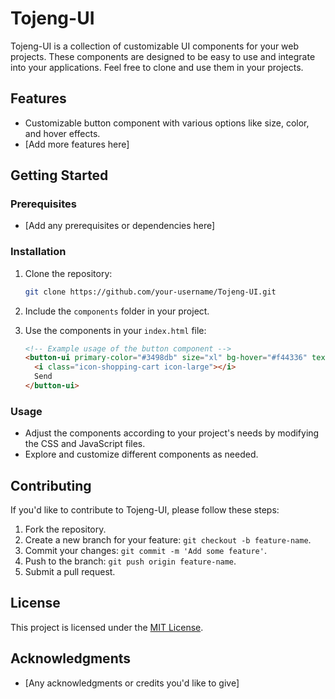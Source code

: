 # Tojeng-UI

Tojeng-UI is a collection of customizable UI components for your web projects. These components are designed to be easy to use and integrate into your applications. Feel free to clone and use them in your projects.

## Features

- Customizable button component with various options like size, color, and hover effects.
- [Add more features here]

## Getting Started

### Prerequisites

- [Add any prerequisites or dependencies here]

### Installation

1. Clone the repository:

    ```bash
    git clone https://github.com/your-username/Tojeng-UI.git
    ```

2. Include the `components` folder in your project.

3. Use the components in your `index.html` file:

    ```html
    <!-- Example usage of the button component -->
    <button-ui primary-color="#3498db" size="xl" bg-hover="#f44336" text-hover="#bcbcbc" rounded onclick="handleSend()">
      <i class="icon-shopping-cart icon-large"></i>
      Send
    </button-ui>
    ```

### Usage

- Adjust the components according to your project's needs by modifying the CSS and JavaScript files.
- Explore and customize different components as needed.

## Contributing

If you'd like to contribute to Tojeng-UI, please follow these steps:

1. Fork the repository.
2. Create a new branch for your feature: `git checkout -b feature-name`.
3. Commit your changes: `git commit -m 'Add some feature'`.
4. Push to the branch: `git push origin feature-name`.
5. Submit a pull request.

## License

This project is licensed under the [MIT License](LICENSE.md).

## Acknowledgments

- [Any acknowledgments or credits you'd like to give]
